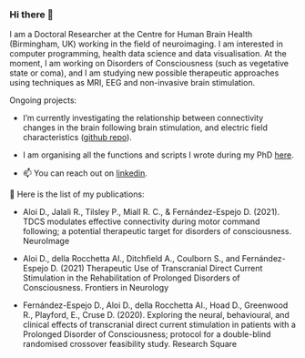### Hi there 👋

I am a Doctoral Researcher at the Centre for Human Brain Health (Birmingham, UK) working in the field of neuroimaging. I am interested in computer programming, health data science and data visualisation. At the moment, I am working on Disorders of Consciousness (such as vegetative state or coma), and I am studying new possible therapeutic approaches using techniques as MRI, EEG and non-invasive brain stimulation. 

Ongoing projects:
- I’m currently investigating the relationship between connectivity changes in the brain following brain stimulation, and electric field characteristics ([github repo](https://github.com/Davi93/wp1_2_roast)). 
- I am organising all the functions and scripts I wrote during my PhD [here](https://github.com/Davi93/mri_scripts).  


- 📫 You can reach out on [linkedin](https://www.linkedin.com/in/davide-aloi-841285160/).





:newspaper: Here is the list of my publications: 

- Aloi D., Jalali R., Tilsley P., Miall R. C., & Fernández-Espejo D. (2021). TDCS modulates effective connectivity during motor command following;
a potential therapeutic target for disorders of consciousness. NeuroImage

- Aloi D., della Rocchetta AI., Ditchfield A., Coulborn S., and Fernández-Espejo D. (2021) Therapeutic Use of Transcranial Direct Current
Stimulation in the Rehabilitation of Prolonged Disorders of Consciousness. Frontiers in Neurology

- Fernández-Espejo D., Aloi D., della Rocchetta AI., Hoad D., Greenwood R., Playford, E., Cruse D. (2020). Exploring the neural, behavioural,
and clinical effects of transcranial direct current stimulation in patients with a Prolonged Disorder of Consciousness; protocol for a
double-blind randomised crossover feasibility study. Research Square

<!--

**Davi93/Davi93** is a ✨ _special_ ✨ repository because its `README.md` (this file) appears on your GitHub profile.

Here are some ideas to get you started:

- 
- 🌱 I’m currently learning ...
- 👯 I’m looking to collaborate on ...
- 🤔 I’m looking for help with ...
- 💬 Ask me about ...
- 📫 How to reach me: ...
- 😄 Pronouns: ...
- ⚡ Fun fact: ...
-->
